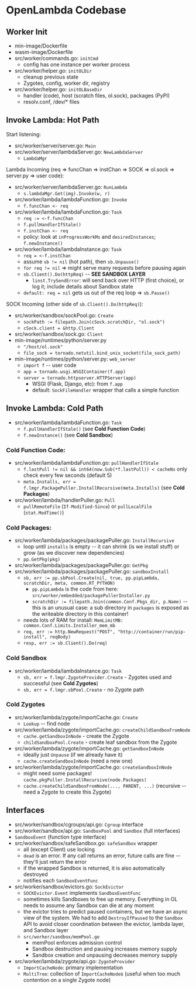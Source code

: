 # OpenLambda Codebase

## Worker Init

* min-image/Dockerfile
* wasm-image/Dockerfile
* src/worker/commands.go: `initCmd`
    * config has one instance per worker process
* src/worker/helper.go: `initOLDir`
    * cleanup previous state
    * Zygotes, config, worker dir, registry
* src/worker/helper.go: `initOLBaseDir`
    * handler (code), host (scratch files, ol.sock), packages (PyPI)
    * resolv.conf, /dev/* files

## Invoke Lambda: Hot Path

Start listening:
* src/worker/server/server.go: `Main`
* src/worker/server/lambdaServer.go: `NewLambdaServer`
    * `LambdaMgr`

Lambda Incoming (req => funcChan => instChan => SOCK => ol.sock => server.py => user code):
* src/worker/server/lambdaServer.go: `RunLambda`
    * `s.lambdaMgr.Get(img).Invoke(w, r)`
* src/worker/lambda/lambdaFunction.go: `Invoke`
    * `f.funcChan <- req`
* src/worker/lambda/lambdaFunction.go: `Task`
    * `req := <-f.funcChan`
    * `f.pullHandlerIfStale()`
    * `f.instChan <- req`
    * policy: look at `inProgressWorkMs` and `desiredInstances`; `f.newInstance()`
* src/worker/lambda/lambdaInstance.go: `Task`
    * `req = <-f.instChan`
    * assume `sb != nil` (hot path), then `sb.Unpause()`
    * `for req != nil` => might serve many requests before pausing again
    * `sb.Client().Do(httpReq)` -- **SEE SANDBOX LAYER**
        * `linst.TrySendError`: will send back over HTTP (first choice), or log it; include details about Sandbox state
    * `default: req = nil` gets us out of the req loop => `sb.Pause()`

SOCK Incoming (other side of `sb.Client().Do(httpReq)`):
* src/worker/sandbox/sockPool.go: `Create`
    * `sockPath := filepath.Join(cSock.scratchDir, "ol.sock")`
    * `cSock.client = &http.Client`
* src/worker/sandbox/sock.go: `Client`
* min-image/runtimes/python/server.py
    * `"/host/ol.sock"`
    * `file_sock = tornado.netutil.bind_unix_socket(file_sock_path)`
* min-image/runtimes/python/server.py: `web_server`
    * `import f` -- user code
    * `app = tornado.wsgi.WSGIContainer(f.app)`
    * `server = tornado.httpserver.HTTPServer(app)`
        * WSGI (Flask, Django, etc): from `f.app`
        * default: `SockFileHandler` wrapper that calls a simple function

## Invoke Lambda: Cold Path

* src/worker/lambda/lambdaFunction.go: `Task`
    * `f.pullHandlerIfStale()` (see **Cold Function Code**)
    * `f.newInstance()` (see **Cold Sandbox**)

### Cold Function Code:

* src/worker/lambda/lambdaFunction.go: `pullHandlerIfStale`
    * `f.lastPull != nil && int64(now.Sub(*f.lastPull)) < cacheNs` only check every few seconds (default 5)
    * `meta.Installs, err = f.lmgr.PackagePuller.InstallRecursive(meta.Installs)` (see **Cold Packages**)
* src/worker/lambda/handlerPuller.go: `Pull`
    * `pullRemoteFile` (`If-Modified-Since`) or `pullLocalFile` (`stat.ModTime()`)

### Cold Packages:

* src/worker/lambda/packages/packagePuller.go: `InstallRecursive`
    * loop until `installs` is empty -- it can shrink (is we install stuff) or grow (as we discover new dependencies)
    * `pp.GetPkg(pkg)`
* src/worker/lambda/packages/packagePuller.go: `GetPkg`
* src/worker/lambda/packages/packagePuller.go: `sandboxInstall`
    * `sb, err := pp.sbPool.Create(nil, true, pp.pipLambda, scratchDir, meta, common.RT_PYTHON)`
        * `pp.pipLambda` is the code from here: `src/worker/embedded/packagePullerInstaller.py`
        * `scratchDir := filepath.Join(common.Conf.Pkgs_dir, p.Name)` -- this is an unusual case: a sub directory in `packages` is exposed as the writeable directory in this container!
    * needs lots of RAM for install: `MemLimitMB: common.Conf.Limits.Installer_mem_mb`
    * `req, err := http.NewRequest("POST", "http://container/run/pip-install", reqBody)`
    * `resp, err := sb.Client().Do(req)`

### Cold Sandbox

* src/worker/lambda/lambdaInstance.go: `Task`
    * `sb, err = f.lmgr.ZygoteProvider.Create` - Zygotes used and successful (see **Cold Zygotes**)
    * `sb, err = f.lmgr.sbPool.Create` - no Zygote path

### Cold Zygotes

* src/worker/lambda/zygote/importCache.go: `Create`
    * `Lookup` -- find node
* src/worker/lambda/zygote/importCache.go: `createChildSandboxFromNode`
    * `cache.getSandboxInNode` - create the Zygote
    * `childSandboxPool.Create` - create leaf sandbox from the Zygote
* src/worker/lambda/zygote/importCache.go: `getSandboxInNode`
    * ideally just `Unpause` (if we already have it)
    * `cache.createSandboxInNode` (need a new one)
* src/worker/lambda/zygote/importCache.go: `createSandboxInNode`
    * might need some packages!  `cache.pkgPuller.InstallRecursive(node.Packages)`
    * `cache.createChildSandboxFromNode(..., PARENT, ...)` (recursive -- need a Zygote to create this Zygote)

## Interfaces

* src/worker/sandbox/cgroups/api.go: `Cgroup` interface
* src/worker/sandbox/api.go: `SandboxPool` and `Sandbox` (full interfaces)
* `SandboxEvent` (function type interface)
* src/worker/sandbox/safeSandbox.go: `safeSandbox` wrapper
    * all (except Client) use locking
    * `dead` is an error.  If any call returns an error, future calls are fine -- they'll just return the error
    * if the wrapped Sandbox is returned, it is also automatically destroyed
    * notifies each `SandboxEventFunc`
* src/worker/sandbox/evictors.go: `SockEvictor`
    * `SOCKEvictor.Event` implements `SandboxEventFunc`
    * sometimes kills Sandboxes to free up memory.  Everything in OL needs to assume any Sandbox can die at any moment
    * the evictor tries to predict paused containers, but we have an async view of the system.  We had to add `DestroyIfPaused` to the `Sandbox` API to avoid closer coordination between the evictor, lambda layer, and Sandbox layer
    * `src/worker/sandbox/memPool.go`
        * memPool enforces admission control
        * Sandbox destruction and pausing increases memory supply
        * Sandbox creation and unpausing decreases memory supply
* src/worker/lambda/zygote/api.go: `ZygoteProvider`
    * `ImportCacheNode`: primary implementation
    * `MultiTree`: collection of `ImportCacheNode`s (useful when too much contention on a single Zygote node)
